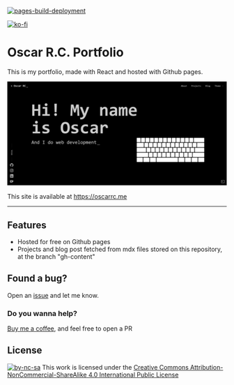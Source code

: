 
[![pages-build-deployment](https://github.com/oscarrc/oscarrc.github.io/actions/workflows/pages/pages-build-deployment/badge.svg)](https://github.com/oscarrc/oscarrc.github.io/actions/workflows/pages/pages-build-deployment)


[![ko-fi](https://ko-fi.com/img/githubbutton_sm.svg)](https://ko-fi.com/Y8Y43D7I3)


# Oscar R.C. Portfolio

This is my portfolio, made with React and hosted with Github pages.

![OscarRC](https://github.com/oscarrc/oscarrc.github.io/blob/master/public/screenshot.png?raw=true "Oscar R.C. Portfolio")

This site is available at https://oscarrc.me

---

## Features

* Hosted for free on Github pages
* Projects and blog post fetched from mdx files stored on this repository, at the branch "gh-content"

## Found a bug?

Open an [issue](https://github.com/oscarrc/oscarrc.github.io/issues) and let me know.


### Do you wanna help?

[Buy me a coffee](https://ko-fi.com/Y8Y43D7I3), and feel free to open a PR


## License

[![by-nc-sa](https://i.creativecommons.org/l/by-nc-sa/4.0/80x15.png)](http://creativecommons.org/licenses/by-nc-sa/4.0/) This work is licensed under the [Creative Commons Attribution-NonCommercial-ShareAlike 4.0 International Public License](https://github.com/oscarrc/oscarrc.github.io/blob/master/LICENSE.md)

